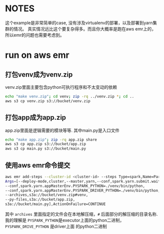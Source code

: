# NOTES

这个example是非常简单的case, 没有涉及virtualenv的部署，以及部署到yarn集群的情况。
真实情况远比这个要复杂得多。而且你大概率是跑在aws emr上的，所以emr的问题也需要考虑到。


# run on aws emr

## 打包venv成为venv.zip

venv.zip里面主要包含python可执行程序和不太变动的依赖

```bash
echo "make venv.zip"; cd venv; zip -rq ../venv.zip *; cd ..
aws s3 cp venv.zip s3://bucket/venv.zip
```

## 打包app成为app.zip

app.zip里面是逻辑需要的模块等等. 其中main.py是入口文件

```bash
echo "make app.zip"; zip -rq app.zip share
aws s3 cp app.zip s3://bucket/app.zip
aws s3 cp main.py s3://bucket/main.py
```

## 使用aws emr命令提交

```bash
aws emr add-steps --cluster-id <cluster-id> --steps Type=spark,Name=ParquetConversion,
Args=[--deploy-mode,cluster,--master,yarn,--conf,spark.yarn.submit.waitAppCompletion=true,
--conf,spark.yarn.appMasterEnv.PYSPARK_PYTHON=./venv/bin/python,
--conf,spark.yarn.appMasterEnv.PYSPARK_DRIVER_PYTHON=./venv/bin/python,
--archives,s3a://bucket/venv.zip#venv,
--py-files,s3a://bucket/app.zip,
s3a://bucket/main.py],ActionOnFailure=CONTINUE
```

其中 `archives` 里面指定的文件会在本地解压缩，`#` 后面部分的解压缩的目录名称. 我的理解是
`PYSPARK_PYTHON`是executor上面的python二进制， `PYSPARK_DRIVE_PYTHON` 是driver上面
的python二进制
